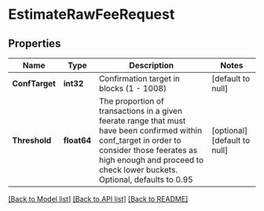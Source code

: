 # EstimateRawFeeRequest

## Properties
Name | Type | Description | Notes
------------ | ------------- | ------------- | -------------
**ConfTarget** | **int32** | Confirmation target in blocks (1 - 1008) | [default to null]
**Threshold** | **float64** | The proportion of transactions in a given feerate range that must have been confirmed within conf_target in order to consider those feerates as high enough and proceed to check lower buckets. Optional, defaults to 0.95 | [optional] [default to null]

[[Back to Model list]](../README.md#documentation-for-models) [[Back to API list]](../README.md#documentation-for-api-endpoints) [[Back to README]](../README.md)

